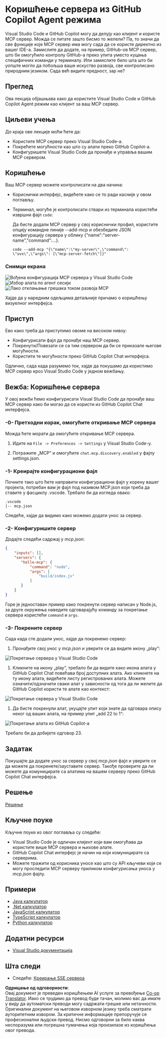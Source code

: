 <!--
CO_OP_TRANSLATOR_METADATA:
{
  "original_hash": "8ea28e5e566edd5969337fd0b191ba3f",
  "translation_date": "2025-07-17T11:55:18+00:00",
  "source_file": "03-GettingStarted/04-vscode/README.md",
  "language_code": "sr"
}
-->
# Коришћење сервера из GitHub Copilot Agent режима

Visual Studio Code и GitHub Copilot могу да делују као клијент и користе MCP сервер. Можда се питате зашто бисмо то желели? Па, то значи да све функције које MCP сервер има могу сада да се користе директно из вашег IDE-а. Замислите да додате, на пример, GitHub-ов MCP сервер, што би омогућило контролу GitHub-а преко упита уместо куцања специфичних команди у терминалу. Или замислите било шта што би уопште могло да побољша ваше искуство развоја, све контролисано природним језиком. Сада већ видите предност, зар не?

## Преглед

Ова лекција објашњава како да користите Visual Studio Code и GitHub Copilot Agent режим као клијент за ваш MCP сервер.

## Циљеви учења

До краја ове лекције моћи ћете да:

- Користите MCP сервер преко Visual Studio Code-а.
- Покрећете могућности као што су алати преко GitHub Copilot-а.
- Конфигуришете Visual Studio Code да пронађе и управља вашим MCP сервером.

## Коришћење

Ваш MCP сервер можете контролисати на два начина:

- Кориснички интерфејс, видећете како се то ради касније у овом поглављу.
- Терминал, могуће је контролисати ствари из терминала користећи извршни фајл `code`:

  Да бисте додали MCP сервер у свој кориснички профил, користите опцију командне линије --add-mcp и обезбедите JSON конфигурацију сервера у облику {\"name\":\"server-name\",\"command\":...}.

  ```
  code --add-mcp "{\"name\":\"my-server\",\"command\": \"uvx\",\"args\": [\"mcp-server-fetch\"]}"
  ```

### Снимци екрана

![Вођена конфигурација MCP сервера у Visual Studio Code](../../../../translated_images/chat-mode-agent.729a22473f822216dd1e723aaee1f7d4a2ede571ee0948037a2d9357a63b9d0b.sr.png)
![Избор алата по агент сесији](../../../../translated_images/agent-mode-select-tools.522c7ba5df0848f8f0d1e439c2e96159431bc620cb39ccf3f5dc611412fd0006.sr.png)
![Лако отклањање грешака током развоја MCP](../../../../translated_images/mcp-list-servers.fce89eefe3f30032bed8952e110ab9d82fadf043fcfa071f7d40cf93fb1ea9e9.sr.png)

Хајде да у наредним одељцима детаљније причамо о коришћењу визуелног интерфејса.

## Приступ

Ево како треба да приступимо овоме на високом нивоу:

- Конфигурисати фајл да пронађе наш MCP сервер.
- Покренути/Повезати се са тим сервером да би се приказале његове могућности.
- Користити те могућности преко GitHub Copilot Chat интерфејса.

Одлично, сада када разумемо ток, хајде да покушамо да користимо MCP сервер кроз Visual Studio Code у једном вежбању.

## Вежба: Коришћење сервера

У овој вежби ћемо конфигурисати Visual Studio Code да пронађе ваш MCP сервер како би могао да се користи из GitHub Copilot Chat интерфејса.

### -0- Претходни корак, омогућите откривање MCP сервера

Можда ћете морати да омогућите откривање MCP сервера.

1. Идите на `File -> Preferences -> Settings` у Visual Studio Code-у.

1. Потражите „MCP“ и омогућите `chat.mcp.discovery.enabled` у фајлу settings.json.

### -1- Креирајте конфигурациони фајл

Почните тако што ћете направити конфигурациони фајл у корену вашег пројекта, потребан вам је фајл под називом MCP.json који треба да ставите у фасциклу .vscode. Требало би да изгледа овако:

```text
.vscode
|-- mcp.json
```

Следеће, хајде да видимо како можемо додати унос за сервер.

### -2- Конфигуришите сервер

Додајте следећи садржај у *mcp.json*:

```json
{
    "inputs": [],
    "servers": {
       "hello-mcp": {
           "command": "node",
           "args": [
               "build/index.js"
           ]
       }
    }
}
```

Горе је једноставан пример како покренути сервер написан у Node.js, за друге окружења наведите одговарајућу команду за покретање сервера користећи `command` и `args`.

### -3- Покрените сервер

Сада када сте додали унос, хајде да покренемо сервер:

1. Пронађите свој унос у *mcp.json* и уверите се да видите икону „play“:

  ![Покретање сервера у Visual Studio Code](../../../../translated_images/vscode-start-server.8e3c986612e3555de47e5b1e37b2f3020457eeb6a206568570fd74a17e3796ad.sr.png)  

1. Кликните на икону „play“, требало би да видите како икона алата у GitHub Copilot Chat повећава број доступних алата. Ако кликнете на ту икону алата, видећете листу регистрованих алата. Можете означити/одзначити сваки алат у зависности од тога да ли желите да GitHub Copilot користи те алате као контекст:

  ![Покретање сервера у Visual Studio Code](../../../../translated_images/vscode-tool.0b3bbea2fb7d8c26ddf573cad15ef654e55302a323267d8ee6bd742fe7df7fed.sr.png)

1. Да бисте покренули алат, укуцајте упит који знате да одговара опису неког од ваших алата, на пример упит „add 22 to 1“:

  ![Покретање алата из GitHub Copilot-а](../../../../translated_images/vscode-agent.d5a0e0b897331060518fe3f13907677ef52b879db98c64d68a38338608f3751e.sr.png)

  Требало би да добијете одговор 23.

## Задатак

Покушајте да додате унос за сервер у свој *mcp.json* фајл и уверите се да можете да покренете/зауставите сервер. Такође проверите да ли можете да комуницирате са алатима на вашем серверу преко GitHub Copilot Chat интерфејса.

## Решење

[Решење](./solution/README.md)

## Кључне поуке

Кључне поуке из овог поглавља су следеће:

- Visual Studio Code је одличан клијент који вам омогућава да користите више MCP сервера и њихове алате.
- GitHub Copilot Chat интерфејс је начин на који комуницирате са серверима.
- Можете тражити од корисника уносе као што су API кључеви који се могу проследити MCP серверу приликом конфигурисања уноса у *mcp.json* фајлу.

## Примери

- [Java калкулатор](../samples/java/calculator/README.md)
- [.Net калкулатор](../../../../03-GettingStarted/samples/csharp)
- [JavaScript калкулатор](../samples/javascript/README.md)
- [TypeScript калкулатор](../samples/typescript/README.md)
- [Python калкулатор](../../../../03-GettingStarted/samples/python)

## Додатни ресурси

- [Visual Studio документација](https://code.visualstudio.com/docs/copilot/chat/mcp-servers)

## Шта следи

- Следеће: [Креирање SSE сервера](../05-sse-server/README.md)

**Одрицање од одговорности**:  
Овај документ је преведен коришћењем AI услуге за превођење [Co-op Translator](https://github.com/Azure/co-op-translator). Иако се трудимо да превод буде тачан, молимо вас да имате у виду да аутоматски преводи могу садржати грешке или нетачности. Оригинални документ на његовом изворном језику треба сматрати ауторитетним извором. За критичне информације препоручује се професионални људски превод. Нисмо одговорни за било каква неспоразума или погрешна тумачења која произилазе из коришћења овог превода.